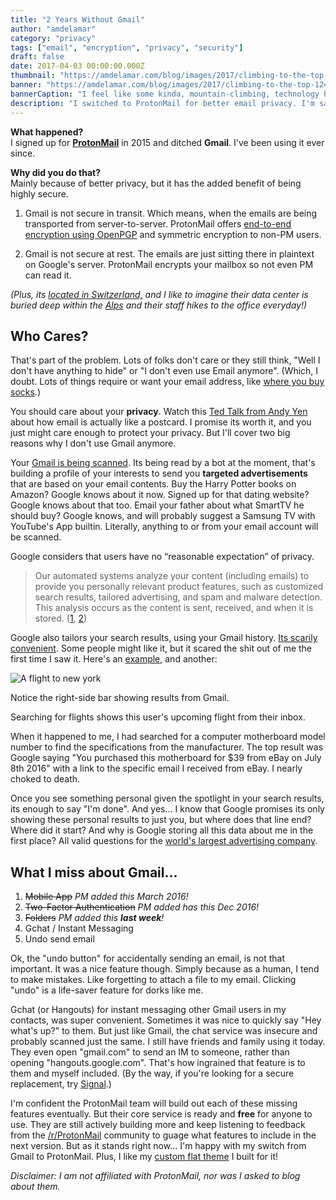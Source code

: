 ```yaml
---
title: "2 Years Without Gmail"
author: "amdelamar"
category: "privacy"
tags: ["email", "encryption", "privacy", "security"]
draft: false
date: 2017-04-03 00:00:00.000Z
thumbnail: "https://amdelamar.com/blog/images/2017/climbing-to-the-top-640.jpg"
banner: "https://amdelamar.com/blog/images/2017/climbing-to-the-top-1240.jpg"
bannerCaption: "I feel like some kinda, mountain-climbing, technology hermit. (Photo Credit: Felix Brönnimann)"
description: "I switched to ProtonMail for better email privacy. I'm satisfied with my choice but its not without some drawbacks."
---
```


**What happened?**  
I signed up for [**ProtonMail**](https://protonmail.com) in 2015 and ditched **Gmail**. I've been using it ever since.

**Why did you do that?**  
Mainly because of better privacy, but it has the added benefit of being highly secure.

1) Gmail is not secure in transit. Which means, when the emails are being transported from server-to-server. ProtonMail offers [end-to-end encryption using OpenPGP](https://protonmail.com/security-details) and symmetric encryption to non-PM users.

2) Gmail is not secure at rest. The emails are just sitting there in plaintext on Google's server. ProtonMail encrypts your mailbox so not even PM can read it.  

_(Plus, its [located in Switzerland,](https://protonmail.com/security-details) and I like to imagine their data center is buried deep within the [Alps](https://en.wikipedia.org/wiki/Alps) and their staff hikes to the office everyday!)_

## Who Cares?

That's part of the problem. Lots of folks don't care or they still think, "Well I don't have anything to hide" or "I don't even use Email anymore". (Which, I doubt. Lots of things require or want your email address, like [where you buy socks](http://www.thisismoney.co.uk/money/news/article-3962548/Why-shops-really-begging-email-address-claim-s-send-receipt-actually-just-want-sell-more.html).)

You should care about your **privacy**. Watch this [Ted Talk from Andy Yen](https://www.ted.com/talks/andy_yen_think_your_email_s_private_think_again) about how email is actually like a postcard. I promise its worth it, and you just might care enough to protect your privacy. But I'll cover two big reasons why I don't use Gmail anymore.

Your [Gmail is being scanned](http://www.theguardian.com/technology/2014/apr/15/gmail-scans-all-emails-new-google-terms-clarify). Its being read by a bot at the moment, that's building a profile of your interests to send you **targeted advertisements** that are based on your email contents. Buy the Harry Potter books on Amazon? Google knows about it now. Signed up for that dating website? Google knows about that too. Email your father about what SmartTV he should buy? Google knows, and will probably suggest a Samsung TV with YouTube's App builtin. Literally, anything to or from your email account will be scanned.

Google considers that users have no “reasonable expectation” of privacy.

> Our automated systems analyze your content (including emails) to provide you personally relevant product features, such as customized search results, tailored advertising, and spam and malware detection. This analysis occurs as the content is sent, received, and when it is stored.  ([1](https://finance.yahoo.com/news/google-warns-scanning-email-002045067.html), [2](https://www.theguardian.com/technology/2014/apr/15/gmail-scans-all-emails-new-google-terms-clarify))

Google also tailors your search results, using your Gmail history. [Its scarily convenient](http://www.pcworld.com/article/260600/google_tries_showing_gmail_emails_in_search_results.html). Some people might like it, but it scared the shit out of me the first time I saw it.  Here's an [example](http://searchengineland.com/google-integrates-gmails-new-inbox-feature-search-results-206721), and another:

![A flight to new york](/images/2017/google-flight-results.jpg)

Notice the right-side bar showing results from Gmail.

Searching for flights shows this user's upcoming flight from their inbox.

When it happened to me, I had searched for a computer motherboard model number to find the specifications from the manufacturer. The top result was Google saying "You purchased this motherboard for $39 from eBay on July 8th 2016" with a link to the specific email I received from eBay. I nearly choked to death.

Once you see something personal given the spotlight in your search results, its enough to say "I'm done". And yes... I know that Google promises its only showing these personal results to just you, but where does that line end? Where did it start? And why is Google storing all this data about me in the first place? All valid questions for the [world's largest advertising company](http://www.businessinsider.com/wpp-says-google-is-its-biggest-media-partner-2015-3).

## What I miss about Gmail...

1. <s>Mobile App</s> _PM added this March 2016!_
2. <s>Two-Factor Authentication</s> _PM added has this Dec 2016!_
3. <s>Folders</s> _PM added this **last week**!_
4. Gchat / Instant Messaging
5. Undo send email

Ok, the "undo button" for accidentally sending an email, is not that important. It was a nice feature though. Simply because as a human, I tend to make mistakes. Like forgetting to attach a file to my email. Clicking "undo" is a life-saver feature for dorks like me.

Gchat (or Hangouts) for instant messaging other Gmail users in my contacts, was super convenient. Sometimes it was nice to quickly say "Hey what's up?" to them. But just like Gmail, the chat service was insecure and probably scanned just the same. I still have friends and family using it today. They even open "gmail.com" to send an IM to someone, rather than opening "hangouts.google.com". That's how ingrained that feature is to them and myself included. (By the way, if you're looking for a secure replacement, try [Signal](https://whispersystems.org/).)  

I'm confident the ProtonMail team will build out each of these missing features eventually. But their core service is ready and **free** for anyone to use. They are still actively building more and keep listening to feedback from the [/r/ProtonMail](https://www.reddit.com/r/ProtonMail/) community to guage what features to include in the next version. But as it stands right now... I'm happy with my switch from Gmail to ProtonMail. Plus, I like my [custom flat theme](https://amdelamar.github.io/pm-theme/) I built for it!  

_Disclaimer: I am not affiliated with ProtonMail, nor was I asked to blog about them._
